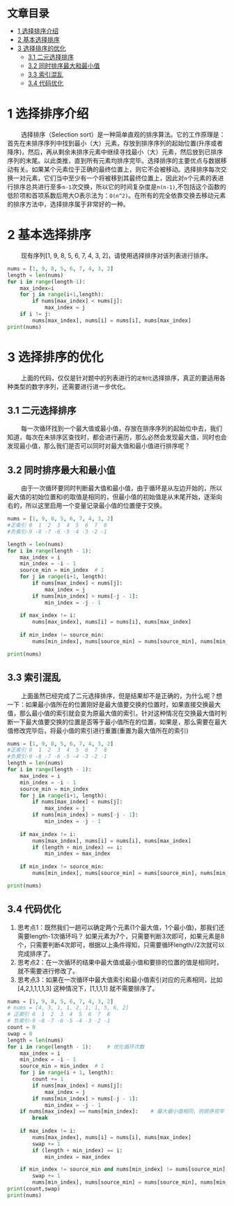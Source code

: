 <!-- TOC -->
<font size=5 face='微软雅黑'>__文章目录__</font>
- [1 选择排序介绍](#1-选择排序介绍)
- [2 基本选择排序](#2-基本选择排序)
- [3 选择排序的优化](#3-选择排序的优化)
    - [3.1 二元选择排序](#31-二元选择排序)
    - [3.2 同时排序最大和最小值](#32-同时排序最大和最小值)
    - [3.3 索引混乱](#33-索引混乱)
    - [3.4 代码优化](#34-代码优化)

<!-- /TOC -->
# 1 选择排序介绍
&nbsp;&nbsp;&nbsp;&nbsp;&nbsp;&nbsp;&nbsp;&nbsp;选择排序（Selection sort）是一种简单直观的排序算法。它的工作原理是：首先在未排序序列中找到最小（大）元素，存放到排序序列的起始位置(升序或者降序)，然后，再从剩余未排序元素中继续寻找最小（大）元素，然后放到已排序序列的末尾。以此类推，直到所有元素均排序完毕。选择排序的主要优点与数据移动有关。如果某个元素位于正确的最终位置上，则它不会被移动。选择排序每次交换一对元素，它们当中至少有一个将被移到其最终位置上，因此对`n`个元素的表进行排序总共进行至多`n-1`次交换，所以它的时间复杂度是`n(n-1)`,不包括这个函数的低阶项和首项系数后用大O表示法为：`O(n^2)`。在所有的完全依靠交换去移动元素的排序方法中，选择排序属于非常好的一种。
# 2 基本选择排序
&nbsp;&nbsp;&nbsp;&nbsp;&nbsp;&nbsp;&nbsp;&nbsp;现有序列[1, 9, 8, 5, 6, 7, 4, 3, 2]，请使用选择排序对该列表进行排序。
```python
nums = [1, 9, 8, 5, 6, 7, 4, 3, 2]
length = len(nums)
for i in range(length-1):
    max_index=i
    for j in range(i+1,length):
        if nums[max_index] < nums[j]:
            max_index = j
    if i != j:
        nums[max_index], nums[i] = nums[i], nums[max_index]
print(nums)
```
# 3 选择排序的优化
&nbsp;&nbsp;&nbsp;&nbsp;&nbsp;&nbsp;&nbsp;&nbsp;上面的代码，仅仅是针对题中的列表进行的`定制化`选择排序，真正的要适用各种类型的数字序列，还需要进行进一步优化。
## 3.1 二元选择排序
&nbsp;&nbsp;&nbsp;&nbsp;&nbsp;&nbsp;&nbsp;&nbsp;每一次循环找到一个最大值或最小值，存放在排序序列的起始位中去，我们知道，每次在未排序区查找时，都会进行遍历，那么必然会发现最大值，同时也会发现最小值，那么我们是否可以同时对最大值和最小值进行排序呢？
## 3.2 同时排序最大和最小值 
&nbsp;&nbsp;&nbsp;&nbsp;&nbsp;&nbsp;&nbsp;&nbsp;由于一次循环要同时判断最大值和最小值，由于循环是从左边开始的，所以最大值的初始位置和i的取值是相同的，但最小值的初始值是从末尾开始，逐渐向右的，所以这里启用一个变量记录最小值的位置便于交换。
```python
nums = [1, 9, 8, 5, 6, 7, 4, 3, 2]
#正索引 0  1  2  3  4  5  6  7  8
#负索引-9 -8 -7 -6 -5 -4 -3 -2 -1 

length = len(nums)
for i in range(length - 1):
    max_index = i
    min_index = -i - 1 
    source_min = min_index  # 1
    for j in range(i+1, length):
        if nums[max_index] < nums[j]:
            max_index = j 
        if nums[min_index] > nums[-j - 1]:
            min_index = -j - 1
        
    if max_index != i:
        nums[max_index], nums[i] = nums[i], nums[max_index]
    
    if min_index != source_min:
        nums[min_index], nums[source_min] = nums[source_min], nums[min_index]

print(nums)
```
## 3.3 索引混乱
&nbsp;&nbsp;&nbsp;&nbsp;&nbsp;&nbsp;&nbsp;&nbsp;上面虽然已经完成了二元选择排序，但是结果却不是正确的，为什么呢？想一下：如果最小值所在的位置刚好是最大值要交换的位置时，如果直接交换最大值，那么最小值的索引就会变为原最大值的索引。针对这种情况在交换最大值时判断一下最大值要交换的位置是否等于最小值所在的位置，如果是，那么需要在最大值修改完毕后，将最小值的索引进行重置(重置为最大值所在的索引)
```python
nums = [1, 9, 8, 5, 6, 7, 4, 3, 2]
#正索引 0  1  2  3  4  5  6  7  8
#负索引-9 -8 -7 -6 -5 -4 -3 -2 -1 
length = len(nums)
for i in range(length - 1):
    max_index = i
    min_index = -i - 1 
    source_min = min_index
    for j in range(i+1, length):
        if nums[max_index] < nums[j]:
            max_index = j 
        if nums[min_index] > nums[-j - 1]:
            min_index = -j - 1
        
    if max_index != i:
        nums[max_index], nums[i] = nums[i], nums[max_index]
        if (length + min_index) == i:
            min_index = max_index
            
    if min_index != source_min:
        nums[min_index], nums[source_min] = nums[source_min], nums[min_index]

print(nums)
```
## 3.4 代码优化
1. 思考点1：既然我们一趟可以确定两个元素(1个最大值，1个最小值)，那我们还需要length-1次循环吗？ 如果元素为7个，只需要判断3次即可，如果元素是8个，只需要判断4次即可，根据以上条件得知，只需要循环length//2次就可以完成排序了。
2. 思考点2：在一次循环的结果中最大值或最小值和要排的位置的值是相同时，就不需要进行修改了。
3. 思考点3：如果在一次循环中最大值索引和最小值索引对应的元素相同，比如[4,2,1,1,1,1,3] 这种情况下，[1,1,1,1] 就不需要排序了。
```python
nums = [1, 9, 8, 5, 6, 7, 4, 3, 2]
# nums = [4, 3, 1, 1, 2, 1, 1, 5, 6, 2]
# 正索引 0  1  2  3  4  5  6  7  8
# 负索引-9 -8 -7 -6 -5 -4 -3 -2 -1
count = 0
swap = 0
length = len(nums)
for i in range(length - 1):     # 优化循环次数
    max_index = i
    min_index = -i - 1
    source_min = min_index  # 1
    for j in range(i + 1, length):
        count += 1
        if nums[max_index] < nums[j]:
            max_index = j
        if nums[min_index] > nums[-j - 1]:
            min_index = -j - 1
    if nums[max_index] == nums[min_index]:    # 最大最小值相同，则排序完毕
        break
    
    if max_index != i:
        nums[max_index], nums[i] = nums[i], nums[max_index]
        swap += 1
        if (length + min_index) == i:
            min_index = max_index

    if min_index != source_min and nums[min_index] != nums[source_min]:  # 如果值相同，就不需要交换了
        swap += 1
        nums[min_index], nums[source_min] = nums[source_min], nums[min_index]
print(count,swap)
print(nums)
```